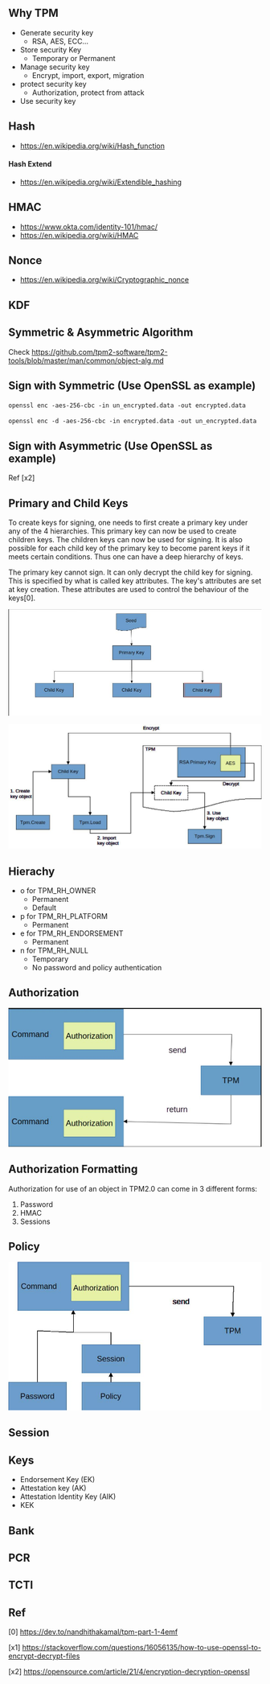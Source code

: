 
## Why TPM

- Generate security key
    - RSA, AES, ECC…
- Store security Key
    - Temporary or Permanent 
- Manage security key
    - Encrypt, import, export, migration 
- protect security key
    - Authorization, protect from attack 
- Use security key


## Hash
- https://en.wikipedia.org/wiki/Hash_function

#### Hash Extend
- https://en.wikipedia.org/wiki/Extendible_hashing

## HMAC
- https://www.okta.com/identity-101/hmac/
- https://en.wikipedia.org/wiki/HMAC

## Nonce
- https://en.wikipedia.org/wiki/Cryptographic_nonce

## KDF

## Symmetric & Asymmetric Algorithm
Check https://github.com/tpm2-software/tpm2-tools/blob/master/man/common/object-alg.md


## Sign with Symmetric (Use OpenSSL as example)
`openssl enc -aes-256-cbc -in un_encrypted.data -out encrypted.data`

`openssl enc -d -aes-256-cbc -in encrypted.data -out un_encrypted.data`

## Sign with Asymmetric (Use OpenSSL as example)
Ref [x2]


## Primary and Child Keys
To create keys for signing, one needs to first create a primary key under any of the 4 hierarchies. This primary key can now be used to create children keys. The children keys can now be used for signing. It is also possible for each child key of the primary key to become parent keys if it meets certain conditions. Thus one can have a deep hierarchy of keys.

The primary key cannot sign. It can only decrypt the child key for signing. This is specified by what is called key attributes. The key's attributes are set at key creation. These attributes are used to control the behaviour of the keys[0].

![alt text](../pics/tpm_primary.jpg "tpm primary key and child key")

![alt text](../pics/primary_key_life_cycle.jpg "tpm primary key life cycle")

## Hierachy
- o for TPM_RH_OWNER
    - Permanent
    - Default   
- p for TPM_RH_PLATFORM
    - Permanent
- e for TPM_RH_ENDORSEMENT
    - Permanent 
- n for TPM_RH_NULL
    - Temporary
    - No password and policy authentication

## Authorization
![alt text](../pics/tpm_auth.jpg "tpm authorization")

## Authorization Formatting
Authorization for use of an object in TPM2.0 can come in 3 different forms: 
1.  Password
2.  HMAC
3.  Sessions

## Policy
![alt text](../pics/tpm_auth-2.jpg "tpm authorization")

## Session

## Keys
- Endorsement Key (EK)
- Attestation key (AK)
- Attestation Identity Key (AIK)
- KEK


## Bank

## PCR

## TCTI

## Ref

[0] https://dev.to/nandhithakamal/tpm-part-1-4emf

[x1] https://stackoverflow.com/questions/16056135/how-to-use-openssl-to-encrypt-decrypt-files

[x2] https://opensource.com/article/21/4/encryption-decryption-openssl
